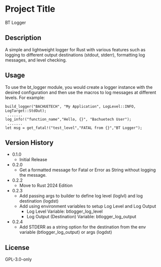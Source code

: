 # Project Title
BT Logger

## Description
A simple and lightweight logger for Rust with various features such as logging to different output destinations (stdout, stderr), formatting log messages, and level checking.

## Usage
To use the bt_logger module, you would create a logger instance with the desired configuration and then use the macros to log messages at different levels. For example:
```
build_logger("BACHUETECH", "My Application", LogLevel::INFO, LogTarget::StdOut);
 .......
log_info!("function_name","Hello, {}", "Bachuetech User");
 .......
let msg = get_fatal!("test_level","FATAL from {}","BT Logger");
```

## Version History
* 0.1.0
    * Initial Release
* 0.2.0
    * Get a formatted message for Fatal or Error as String without logging the message.
* 0.2.2
    * Move to Rust 2024 Edition
* 0.2.3
    * Add passing args to builder to define log level (loglvl) and log destination (logdst)
    * Add using environment variables to setup Log Level and Log Output
        - Log Level Variable: btlogger_log_level
        - Log Output (Destination) Variable: btlogger_log_output
* 0.2.4
    * Add STDERR as a string option for the destination from the env variable (btlogger_log_output) or args (logdst)

## License
GPL-3.0-only
